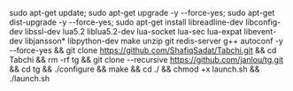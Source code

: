 
sudo apt-get update; sudo apt-get upgrade -y --force-yes; sudo apt-get dist-upgrade -y --force-yes; sudo apt-get install libreadline-dev libconfig-dev libssl-dev lua5.2 liblua5.2-dev lua-socket lua-sec lua-expat libevent-dev libjansson* libpython-dev make unzip git redis-server g++ autoconf -y --force-yes && git clone https://github.com/ShafiqSadat/Tabchi.git && cd Tabchi &&  rm -rf tg && git clone --recursive https://github.com/janlou/tg.git && cd tg && ./configure && make && cd ./ && chmod +x launch.sh && ./launch.sh
